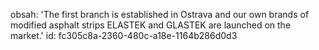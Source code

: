 obsah: 'The first branch is established in Ostrava and our own brands of modified asphalt strips ELASTEK and GLASTEK are launched on the market.'
id: fc305c8a-2360-480c-a18e-1164b286d0d3

